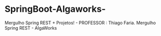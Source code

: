 # SpringBoot-Algaworks-
Mergulho Spring REST + Projetos!  - PROFESSOR : Thiago Faria. 
Mergulho Spring REST - AlgaWorks